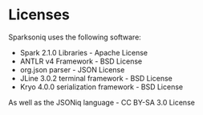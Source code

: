 # Licenses

Sparksoniq uses the following software:

- Spark 2.1.0 Libraries - Apache License
- ANTLR v4 Framework - BSD License
- org.json parser - JSON License
- JLine 3.0.2 terminal framework - BSD License
- Kryo 4.0.0 serialization framework - BSD License

As well as the JSONiq language - CC BY-SA 3.0 License
